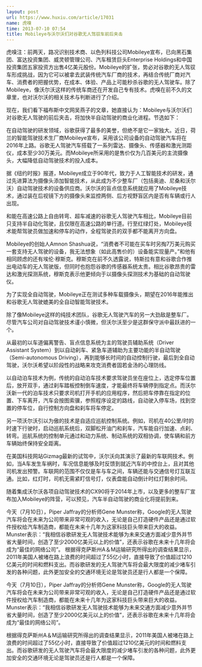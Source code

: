 ```yaml
---
layout: post
url: https://www.huxiu.com/article/17031
name: 虎嗅
time: 2013-07-10 07:54
title: Mobileye与沃尔沃们对谷歌无人驾驭车前后夹击
---
```

虎嗅注：前两天，路况识别技术商、以色列科技公司Mobileye宣布，已向黑石集团、富达投资集团、威灵顿管理公司、汽车租赁巨头Enterprise Holdings和中国投资集团五家投资方出售4亿美元股份。Mobileye的扩张，势必对谷歌的无人驾驭车形成挑战，因为它可以被拿去武装传统汽车厂商的技术，再结合传统厂商对汽车、消费者的把握优势，在成本、体验、产品上可能秒杀谷歌的无人驾驶车。除了Mobileye，像沃尔沃这样的传统车商还在开发自己专有技术。虎嗅在前不久的文章里，也对沃尔沃的相关技术与判断进行了介绍。

现在，我们看下福布斯中文网吴燕子的文章，她直接认为：Mobileye与沃尔沃们对谷歌无人驾驶的前后夹击，将加快半自动驾驶的商业化进程。节选如下：

在自动驾驶的研发领域，谷歌获得了最多的美誉，但绝不是它一家独大。近日，荷兰的智能驾驶技术生厂商Mobileye宣布，采用该公司设备的自动驾驶汽车将在2016年上路。谷歌无人驾驶汽车搭载了一系列雷达、摄像头、传感器和激光测距仪，成本至少30万美元。而Mobileye所采用的是售价仅为几百美元的主流摄像头，大幅降低自动驾驶技术的投入成本。

据《纽约时报》报道，Mobileye成立于90年代，致力于人工智能技术的研发，通过先进算法为摄像头添加智能技术，从此成为不少整车厂（包括奥迪、尼桑和沃尔沃）自动驾驶技术的设备供应商。沃尔沃的盲点信息系统就应用了Mobileye技术，通过装在后视镜下方的摄像头来监控两侧、后方视野盲区内是否有车辆或行人出现。

和能在高速公路上自由转弯、超车减速的谷歌无人驾驶汽车相比，Mobileye目前只支持半自动化驾驶，且仅限在高速公路的单行道。行至红绿灯处，Mobileye技术能帮驾驶员做加速和停车的动作，全程驾驶员的双手都不能离开方向盘。

Mobileye的创始人Amnon Shashua说，“消费者不可能在买车时另掏7万美元购买一套支持无人驾驶的设备，我无法想象（如此高售价的）设备能实现量产。”和他有相同顾虑的还有埃伦·穆斯克。穆斯克在前不久透露说，特斯拉有意和谷歌合作推出电动车的无人驾驶版，但同时也抱怨谷歌的传感器系统太贵。相比谷歌昂贵的雷达和激光探测系统，穆斯克表示他更倾向于以摄像头探测技术为基础的自动驾驶仪。

为了实现全自动驾驶，Mobileye正在测试多种车载摄像头，期望在2016年能推出和谷歌无人驾驶媲美的全自动智能驾驶技术。

除了像Mobileye这样的纯技术团队，谷歌无人驾驶汽车的另一大劲敌是整车厂。尽管汽车公司对自动驾驶技术谨小慎微，但沃尔沃至少是这群保守派中最跃进的一个。

从最初的以车道偏离警告、盲点信息系统为主的驾驶员辅助系统（Driver Assistant System）到以自动刹车、紧急车道辅助为主要功能的半自动驾驶（Semi-autonomous Driving），再到能够长时间的自动控制行驶，最后到全自动驾驶，沃尔沃希望以阶段性的战略来攻克消费者固若金汤的心理防线。

以自动泊车技术为例，传统的自动泊车技术要求驾驶员坐在座位上，选定停车位置后，放开双手，通过刹车踏板控制倒车速度，才能最终将车辆停到指定点。而沃尔沃新一代的泊车技术只要求司机打开手机的应用程序，然后把车停靠在指定的位置、下车离开，汽车会按图索骥，参照程序设定的路线，自动驶入停车场，找到空置的停车位，自行控制方向盘和刹车将车停定。

另一项沃尔沃引以为傲的技术是自适应巡航控制系统。例如，司机在40公里/时的时速下行驶时，启动巡航系统后，双脚松开油门和刹车，汽车能自行加速、点刹、转弯。巡航系统的控制单元通过和动力系统、制动系统的双相协调，使车辆和前方车辆始终保持安全距离。

在美国科技网站Gizmag最新的试驾中，沃尔沃向其演示了最新的车联网技术。例如，当A车发生车祸时，车况信息能够及时反馈到就近汽车的中控台上，且对其他司机发出预警。车联网的范围不仅仅是车与车之间，车辆还能与交通信号灯互联互通。比如，红灯时，司机无需紧盯信号灯，仪表盘能自动倒计时红灯剩余时间。

随着集成沃尔沃各项自动驾驶技术的CX90将于2014年上市，以及更多的整车厂宣布加入Mobileye的阵营，可以预见，汽车半自动驾驶的商业化将提前到来。

今天（7月10日），Piper Jaffray的分析师Gene Munster称，Google的无人驾驶汽车将会在未来为公司带来非常可观的收入，无论是自己打造硬件产品还是通过软件授权给汽车制造商，都能在未来十几年为这家科技巨头带来巨大的收益。Munster表示：“我相信谷歌研发无人驾驶技术能够为未来交通方面减少意外并节省大量时间，创造了至少2000亿美元以上的价值”，还表示谷歌在未来十几年将会成为“最佳的网络公司”。 根据得克萨斯州A＆M运输研究所得出的调查结果显示，2011年美国人被堵在路上浪费的时间超过了55亿小时，直接导致了价值超过1210亿美元的时间和燃料支出。而谷歌研发的无人驾驶汽车将会最大限度的减少堵车引发的各种问题，此外更加安全的交通环境无论是驾驶员还是行人都是一个保障。

今天（7月10日），Piper Jaffray的分析师Gene Munster称，Google的无人驾驶汽车将会在未来为公司带来非常可观的收入，无论是自己打造硬件产品还是通过软件授权给汽车制造商，都能在未来十几年为这家科技巨头带来巨大的收益。Munster表示：“我相信谷歌研发无人驾驶技术能够为未来交通方面减少意外并节省大量时间，创造了至少2000亿美元以上的价值”，还表示谷歌在未来十几年将会成为“最佳的网络公司”。

根据得克萨斯州A＆M运输研究所得出的调查结果显示，2011年美国人被堵在路上浪费的时间超过了55亿小时，直接导致了价值超过1210亿美元的时间和燃料支出。而谷歌研发的无人驾驶汽车将会最大限度的减少堵车引发的各种问题，此外更加安全的交通环境无论是驾驶员还是行人都是一个保障。

